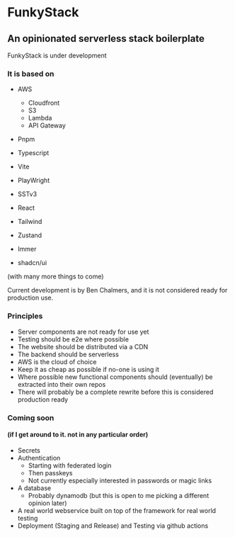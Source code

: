 # FunkyStack 
## An opinionated serverless stack boilerplate

FunkyStack is under development

### It is based on

* AWS
  * Cloudfront
  * S3
  * Lambda
  * API Gateway

* Pnpm
* Typescript
* Vite
* PlayWright

* SSTv3

* React
* Tailwind
* Zustand
* Immer
* shadcn/ui

(with many more things to come)


Current development is by Ben Chalmers, and it is not considered ready for production use.

### Principles
* Server components are not ready for use yet
* Testing should be e2e where possible
* The website should be distributed via a CDN
* The backend should be serverless
* AWS is the cloud of choice
* Keep it as cheap as possible if no-one is using it
* Where possible new functional components should (eventually) be extracted into their own repos
* There will probably be a complete rewrite before this is considered production ready

### Coming soon 
#### (if I get around to it.  not in any particular order)
* Secrets
* Authentication
  * Starting with federated login
  * Then passkeys
  * Not currently especially interested in passwords or magic links
* A database
  * Probably dynamodb (but this is open to me picking a different opinion later)
* A real world webservice built on top of the framework for real world testing
* Deployment (Staging and Release) and Testing via github actions